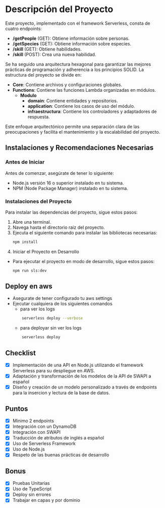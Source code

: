 # Descripción del Proyecto

Este proyecto, implementado con el framework Serverless, consta de cuatro endpoints:

- **/getPeople** (GET): Obtiene información sobre personas.
- **/getSpecies** (GET): Obtiene información sobre especies.
- **/skill** (GET): Obtiene habilidades.
- **/skill** (POST): Crea una nueva habilidad.

Se ha seguido una arquitectura hexagonal para garantizar las mejores prácticas de programación y adherencia a los principios SOLID. La estructura del proyecto se divide en:

- **Core**: Contiene archivos y configuraciones globales.
- **Functions**: Contiene las funciones Lambda organizadas en módulos.
    - **Modulo**
        - **domain**: Contiene entidades y repositorios.
        - **application**: Contiene los casos de uso del módulo.
        - **infraestructura**: Contiene los controladores y adaptadores de respuesta.

Este enfoque arquitectónico permite una separación clara de las preocupaciones y facilita el mantenimiento y la escalabilidad del proyecto.
    
## Instalaciones y Recomendaciones Necesarias

### Antes de Iniciar
Antes de comenzar, asegúrate de tener lo siguiente:
- Node.js versión 16 o superior instalado en tu sistema.
- NPM (Node Package Manager) instalado en tu sistema.

### Instalaciones del Proyecto
Para instalar las dependencias del proyecto, sigue estos pasos:
1. Abre una terminal.
2. Navega hasta el directorio raíz del proyecto.
3. Ejecuta el siguiente comando para instalar las bibliotecas necesarias:
    ```bash
    npm install
    ```
4. Iniciar el Proyecto en Desarrollo
 - Para ejecutar el proyecto en modo de desarrollo, sigue estos pasos:
    ```bash
    npm run sls:dev
    ```
## Deploy en aws
 - Asegurate de tener configurado tu aws settings
 - Ejecutar cualquiera de los siguientes comandos
    - para ver los logs
    ```bash
        serverless deploy --verbose
    ```
    - para deployar sin ver los logs
    ```bash
        serverless deploy
    ```

## Checklist 
- [x] Implementación de una API en Node.js utilizando el framework Serverless para su despliegue en AWS.
- [x] Adaptación y transformación de los modelos de la API de SWAPI a español
- [x] Diseño y creación de un modelo personalizado a través de endpoints para la insercion y lectura de la base de datos.

## Puntos
- [x] Mínimo 2 endpoints
- [x] Integración con un DynamoDB
- [x] Integración con SWAPI
- [x] Traducción de atributos de inglés a español
- [x] Uso de Serverless Framework
- [x] Uso de Node.js
- [x] Respeto de las buenas prácticas de desarrollo

## Bonus
- [x] Pruebas Unitarias
- [x] Uso de TypeScript
- [x] Deploy sin errores
- [x] Trabajar en capas y por dominio